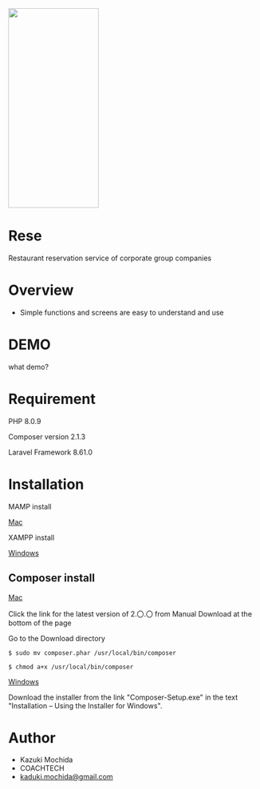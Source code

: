 <img src="https://user-images.githubusercontent.com/85182147/136333695-8a8f9dfe-3507-4527-8807-232f5a8f08db.png" height="400px" width="60%">

# Rese

Restaurant reservation service of corporate group companies

# Overview

* Simple functions and screens are easy to understand and use

# DEMO

what demo?

# Requirement

PHP 8.0.9

Composer version 2.1.3

Laravel Framework 8.61.0

# Installation

MAMP install 

[Mac](https://www.mamp.info/en/downloads/)

XAMPP install

[Windows](https://www.apachefriends.org/jp/index.html)

## Composer install

[Mac](https://getcomposer.org/download/)

Click the link for the latest version of 2.〇.〇 from Manual Download at the bottom of the page

Go to the Download directory

```
$ sudo mv composer.phar /usr/local/bin/composer
```
```
$ chmod a+x /usr/local/bin/composer
```

[Windows](https://getcomposer.org/doc/00-intro.md#installation-windows)

Download the installer from the link "Composer-Setup.exe" in the text "Installation – Using the Installer for Windows".

# Author

* Kazuki Mochida
* COACHTECH
* kaduki.mochida@gmail.com